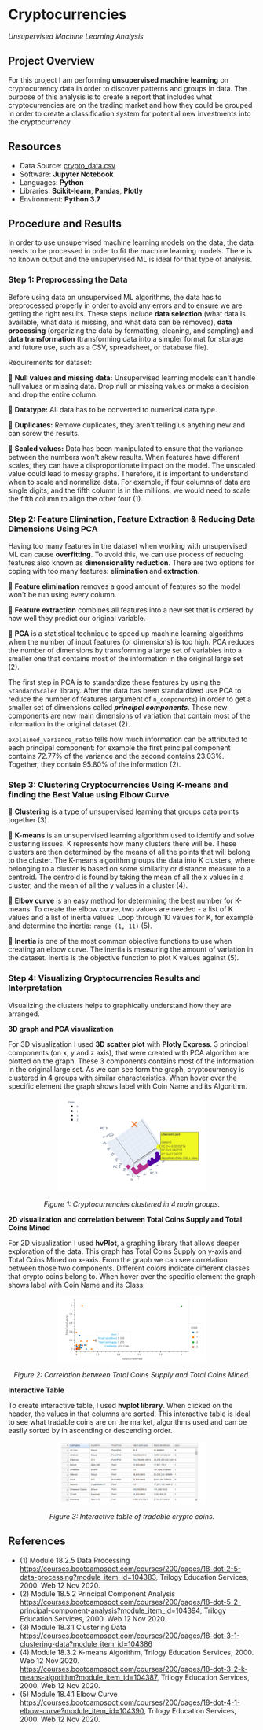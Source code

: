 # Cryptocurrencies
*Unsupervised Machine Learning Analysis*

## Project Overview
For this project I am performing **unsupervised machine learning** on cryptocurrency data in order to discover patterns and groups in data.  The purpose of this analysis is to create a report that includes what cryptocurrencies are on the trading market and how they could be grouped in order to create a classification system for potential new investments into the cryptocurrency.

## Resources
- Data Source: [crypto_data.csv](Data\crypto_data.csv)
- Software: **Jupyter Notebook**
- Languages: **Python**
- Libraries: **Scikit-learn**, **Pandas**, **Plotly**
- Environment: **Python 3.7**

## Procedure and Results
In order to use unsupervised machine learning models on the data, the data needs to be processed in order to fit the machine learning models. There is no known output and the unsupervised ML is ideal for that type of analysis. 

### Step 1: Preprocessing the Data
Before using data on unsupervised ML algorithms, the data has to preprocessed properly in order to avoid any errors and to ensure we are getting the right results. These steps include **data selection** (what data is available, what data is missing, and what data can be removed), **data processing** (organizing the data by formatting, cleaning, and sampling) and **data transformation** (transforming data into a simpler format for storage and future use, such as a CSV, spreadsheet, or database file). 

Requirements for dataset:

:round_pushpin:	**Null values and missing data:** Unsupervised learning models can't handle null values or missing data. Drop null or missing values or make a decision and drop the entire column. 

:round_pushpin:	**Datatype:** All data has to be converted to numerical data type. 

:round_pushpin:	**Duplicates:** Remove duplicates, they aren’t telling us anything new and can screw the results.

:round_pushpin:	**Scaled values:** Data has been manipulated to ensure that the variance between the numbers won't skew results. When features have different scales, they can have a disproportionate impact on the model. The unscaled value could lead to messy graphs. Therefore, it is important to understand when to scale and normalize data. For example, if four columns of data are single digits, and the fifth column is in the millions, we would need to scale the fifth column to align the other four (1). 

### Step 2: Feature Elimination, Feature Extraction & Reducing Data Dimensions Using PCA
Having too many features in the dataset when working with unsupervised ML can cause **overfitting**. To avoid this, we can use process of reducing features also known as **dimensionality reduction**. There are two options for coping with too many features: **elimination** and **extraction**.

:round_pushpin: **Feature elimination** removes a good amount of features so the model won't be run using every column.

:round_pushpin: **Feature extraction** combines all features into a new set that is ordered by how well they predict our original variable.

:round_pushpin: **PCA** is a statistical technique to speed up machine learning algorithms when the number of input features (or dimensions) is too high. PCA reduces the number of dimensions by transforming a large set of variables into a smaller one that contains most of the information in the original large set (2).

The first step in PCA is to standardize these features by using the `StandardScaler` library. After the data has been standardized use PCA to reduce the number of features (argument of `n_components`) in order to get a smaller set of dimensions called ***principal components***. These new components are new main dimensions of variation that contain most of the information in the original dataset (2).

`explained_variance_ratio` tells how much information can be attributed to each principal component: for example the first principal component contains 72.77% of the variance and the second contains 23.03%. Together, they contain 95.80% of the information (2).

### Step 3: Clustering Cryptocurrencies Using K-means and finding the Best Value using Elbow Curve

:round_pushpin: **Clustering** is a type of unsupervised learning that groups data points together (3). 

:round_pushpin: **K-means** is an unsupervised learning algorithm used to identify and solve clustering issues. K represents how many clusters there will be. These clusters are then determined by the means of all the points that will belong to the cluster. The K-means algorithm groups the data into K clusters, where belonging to a cluster is based on some similarity or distance measure to a centroid. The centroid is found by taking the mean of all the x values in a cluster, and the mean of all the y values in a cluster (4).

:round_pushpin: **Elbov curve** is an easy method for determining the best number for K-means. To create the elbow curve, two values are needed -  a list of K values and a list of inertia values. Loop through 10 values for K, for example and determine the inertia: `range (1, 11)` (5).

:round_pushpin: **Inertia** is one of the most common objective functions to use when creating an elbow curve. The inertia is measuring the amount of variation in the dataset. Inertia is the objective function to plot K values against (5). 

### Step 4: Visualizing Cryptocurrencies Results and Interpretation 

Visualizing the clusters helps to graphically understand how they are arranged. 

**3D graph and PCA visualization**

For 3D visualization I used **3D scatter plot** with **Plotly Express**. 3 principal components (on x, y and z axis), that were created with PCA algorithm are plotted on the graph.  These 3 components contains most of the information in the original large set. As we can see form the graph, cryptocurrency is clustered in 4 groups with similar characteristics. When hover over the specific element the graph shows label with Coin Name and its Algorithm. 

<p align="center">
<img src="Graphics/3D.PNG" width="60%" height="60%">
</p>
<p align="center">
<i>Figure 1: Cryptocurrencies clustered in 4 main groups.</i>
</p>

**2D visualization and correlation between Total Coins Supply and Total Coins Mined**

For 2D visualization I used **hvPlot**, a graphing library that allows deeper exploration of the data. This graph has Total Coins Supply on y-axis and Total Coins Mined on x-axis. From the graph we can see correlation between those two components. Different colors indicate different classes that crypto coins belong to. When hover over the specific element the graph shows label with Coin Name and its Class.

<p align="center">
<img src="Graphics/2D.PNG" width="60%" height="60%">
</p>
<p align="center">
<i>Figure 2: Correlation between Total Coins Supply and Total Coins Mined.</i>
</p>

**Interactive Table**

To create interactive table, I used **hvplot library**. When clicked on the header, the values in that columns are sorted. This interactive table is ideal to see what tradable coins are on the market, algorithms used and can be easily sorted by in ascending or descending order.

<p align="center">
<img src="Graphics/Table.PNG" width="60%" height="60%">
</p>
<p align="center">
<i>Figure 3: Interactive table of tradable crypto coins.</i>
</p>

## References
-	(1) Module 18.2.5 Data Processing https://courses.bootcampspot.com/courses/200/pages/18-dot-2-5-data-processing?module_item_id=104383, Trilogy Education Services, 2000. Web 12 Nov 2020.
-	(2) Module 18.5.2 Principal Component Analysis https://courses.bootcampspot.com/courses/200/pages/18-dot-5-2-principal-component-analysis?module_item_id=104394, Trilogy Education Services, 2000. Web 12 Nov 2020.
-	(3) Module 18.3.1 Clustering Data https://courses.bootcampspot.com/courses/200/pages/18-dot-3-1-clustering-data?module_item_id=104386
-	(4) Module 18.3.2 K-means Algorithm, Trilogy Education Services, 2000. Web 12 Nov 2020.
https://courses.bootcampspot.com/courses/200/pages/18-dot-3-2-k-means-algorithm?module_item_id=104387, Trilogy Education Services, 2000. Web 12 Nov 2020.
-	(5) Module 18.4.1 Elbow Curve https://courses.bootcampspot.com/courses/200/pages/18-dot-4-1-elbow-curve?module_item_id=104390, Trilogy Education Services, 2000. Web 12 Nov 2020.




